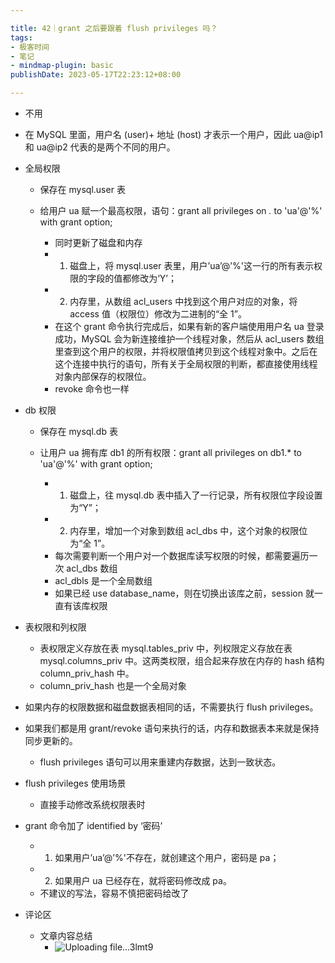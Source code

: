 ```yaml
---

title: 42｜grant 之后要跟着 flush privileges 吗？
tags:
- 极客时间
- 笔记
- mindmap-plugin: basic
publishDate: 2023-05-17T22:23:12+08:00

---
```


- 不用
- 在 MySQL 里面，用户名 (user)+ 地址 (host) 才表示一个用户，因此 ua@ip1 和 ua@ip2 代表的是两个不同的用户。
- 全局权限

  - 保存在 mysql.user 表
  - 给用户 ua 赋一个最高权限，语句：grant all privileges on *.* to 'ua'@'%' with grant option;

    - 同时更新了磁盘和内存
    - 1. 磁盘上，将 mysql.user 表里，用户’ua’@’%'这一行的所有表示权限的字段的值都修改为‘Y’；
    - 2. 内存里，从数组 acl_users 中找到这个用户对应的对象，将 access 值（权限位）修改为二进制的“全 1”。
    - 在这个 grant 命令执行完成后，如果有新的客户端使用用户名 ua 登录成功，MySQL 会为新连接维护一个线程对象，然后从 acl_users 数组里查到这个用户的权限，并将权限值拷贝到这个线程对象中。之后在这个连接中执行的语句，所有关于全局权限的判断，都直接使用线程对象内部保存的权限位。
    - revoke 命令也一样

- db 权限

  - 保存在 mysql.db 表
  - 让用户 ua 拥有库 db1 的所有权限：grant all privileges on db1.* to 'ua'@'%' with grant option;

    - 1. 磁盘上，往 mysql.db 表中插入了一行记录，所有权限位字段设置为“Y”；
    - 2. 内存里，增加一个对象到数组 acl_dbs 中，这个对象的权限位为“全 1”。
    - 每次需要判断一个用户对一个数据库读写权限的时候，都需要遍历一次 acl_dbs 数组
    - acl_dbls 是一个全局数组
    - 如果已经 use database_name，则在切换出该库之前，session 就一直有该库权限

- 表权限和列权限

  - 表权限定义存放在表 mysql.tables_priv 中，列权限定义存放在表 mysql.columns_priv 中。这两类权限，组合起来存放在内存的 hash 结构 column_priv_hash 中。
  - column_priv_hash 也是一个全局对象

- 如果内存的权限数据和磁盘数据表相同的话，不需要执行 flush privileges。
- 如果我们都是用 grant/revoke 语句来执行的话，内存和数据表本来就是保持同步更新的。

  - flush privileges 语句可以用来重建内存数据，达到一致状态。

- flush privileges 使用场景

  - 直接手动修改系统权限表时

- grant 命令加了 identified by ‘密码’

  - 1. 如果用户’ua’@’%'不存在，就创建这个用户，密码是 pa；
  - 2. 如果用户 ua 已经存在，就将密码修改成 pa。
  - 不建议的写法，容易不慎把密码给改了

- 评论区

  - 文章内容总结
    - ![Uploading file...3lmt9]()
